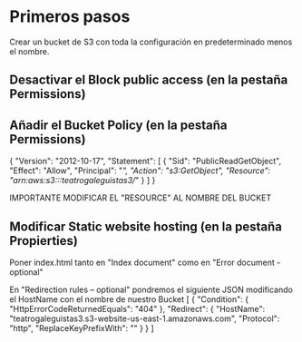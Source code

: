 # Primeros pasos
Crear un bucket de S3 con toda la configuración en predeterminado menos el nombre.

## Desactivar el Block public access (en la pestaña Permissions)

## Añadir el Bucket Policy (en la pestaña Permissions)
{
    "Version": "2012-10-17",
    "Statement": [
        {
            "Sid": "PublicReadGetObject",
            "Effect": "Allow",
            "Principal": "*",
            "Action": "s3:GetObject",
            "Resource": "arn:aws:s3:::teatrogaleguistas3/*"
        }
    ]
}

IMPORTANTE MODIFICAR EL "RESOURCE" AL NOMBRE DEL BUCKET

## Modificar Static website hosting (en la pestaña Propierties)
Poner index.html tanto en "Index document" como en "Error document - optional"

En "Redirection rules – optional" pondremos el siguiente JSON modificando el HostName con el nombre de nuestro Bucket
[
    {
        "Condition": {
            "HttpErrorCodeReturnedEquals": "404"
        },
        "Redirect": {
            "HostName": "teatrogaleguistas3.s3-website-us-east-1.amazonaws.com",
            "Protocol": "http",
            "ReplaceKeyPrefixWith": ""
        }
    }
]